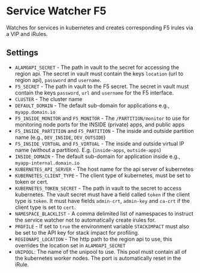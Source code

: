 # Service Watcher F5

Watches for services in kubernetes and creates corresponding F5 irules via a VIP and iRules.

## Settings

* `ALAMOAPI_SECRET` - The path in vault to the secret for accessing the region api. The secret in vault must contain the keys `location` (url to region api), `password` and `username`.
* `F5_SECRET` - The path in vault to the F5 secret.  The secret in vault must contain the keys `password`, `url` and `username` for the F5 interface.
* `CLUSTER` - The cluster name
* `DEFAULT_DOMAIN` - The default sub-domain for applications e.g., `myapp.domain.io`
* `F5_INSIDE_MONITOR` and `F5_MONITOR` - The `/PARTITION/monitor` to use for monitoring node ports for the INSIDE (private) apps, and public apps
* `F5_INSIDE_PARTITION` and `F5_PARTITION` - The inside and outside partition name (e.g., `DEV_INSIDE`, `DEV_OUTSIDE`)
* `F5_INSIDE_VIRTUAL` and `F5_VIRTUAL` - The inside and outside virtual IP name (without a partition). E.g. (`inside-apps`, `outside-apps`)
* `INSIDE_DOMAIN` - The default sub-domain for application inside e.g., `myapp-internal.domain.io`
* `KUBERNETES_API_SERVER` - The host name for the api server of kubernetes
* `KUBERNETES_CLIENT_TYPE` - The client type of kubernetes, must be set to token or cert.
* `KUBERNETES_TOKEN_SECRET` - The path in vault to the secret to access kubernetes. The vault secret must have a field called `token` if the client type is `token`. It must have fields `admin-crt`, `admin-key` and `ca-crt` if the client type is set to `cert`.
* `NAMESPACE_BLACKLIST` - A comma delimited list of namespaces to instruct the service watcher not to automatically create irules for.
* `PROFILE` - If set to `true` the environment variable `STACKIMPACT` must also be set to the API key for stack impact for profiling.
* `REGIONAPI_LOCATION` - The http path to the region api to use, this overrides the location set in `ALAMOAPI_SECRET`
* `UNIPOOL`: The name of the unipool to use. This pool must contain all of the kubernetes worker nodes. The port is automatically reset in the iRule.